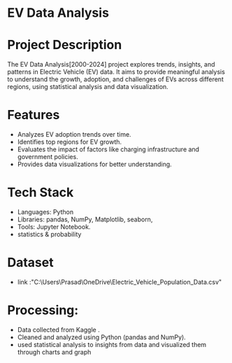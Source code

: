 # EV Data Analysis

# Project Description
The EV Data Analysis[2000-2024] project explores trends, insights, and patterns in Electric Vehicle (EV) data. 
It aims to provide meaningful analysis to understand the growth, adoption, and challenges of EVs across different regions, using statistical analysis and data visualization.

# Features
- Analyzes EV adoption trends over time.
- Identifies top regions for EV growth.
- Evaluates the impact of factors like charging infrastructure and government policies.
- Provides data visualizations for better understanding.

# Tech Stack
- Languages: Python
- Libraries: pandas, NumPy, Matplotlib, seaborn, 
- Tools: Jupyter Notebook.
- statistics & probability 

# Dataset
- link :"C:\Users\Prasad\OneDrive\Electric_Vehicle_Population_Data.csv"

# Processing:
- Data collected from Kaggle .
- Cleaned and analyzed using Python (pandas and NumPy).
- used statistical analysis to insights from data and visualized them through charts and graph






